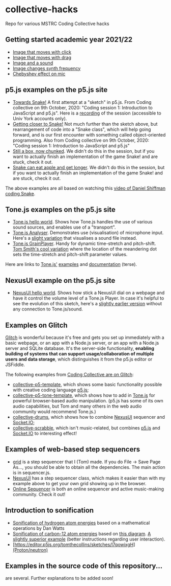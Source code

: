 # collective-hacks
Repo for various MSTRC Coding Collective hacks


## Getting started academic year 2021/22

* [Image that moves with click](https://editor.p5js.org/tomthecollins/sketches/_vkbzxTtS)
* [Image that moves with drag](https://editor.p5js.org/tomthecollins/sketches/z38ib_8qq)
* [Image and a sound](https://editor.p5js.org/tomthecollins/sketches/D8t8f99uf)
* [Image changes synth frequency](https://editor.p5js.org/tomthecollins/sketches/otOSgNhIH)
* [Chebyshev effect on mic](https://editor.p5js.org/tomthecollins/sketches/0L7JkmD_k)

## p5.js examples on the p5.js site

* [Towards Snake!](https://editor.p5js.org/tomthecollins/sketches/DOBzEdnCr) A first attempt at a "sketch" in p5.js. From Coding collective on 9th October, 2020: "Coding session 1: Introduction to JavaScript and p5.js". Here is a [recording](https://drive.google.com/file/d/1oPF4C98j8-oMX6EH-nPd2xRLzY0D2fdq/view?usp=sharing) of the session (accessible to Univ York accounts only).
* [Getting closer to Snake!](https://editor.p5js.org/tomthecollins/sketches/M5fM2NGci) Not much further than the sketch above, but rearrangement of code into a "Snake class", which will help going forward, and is our first encounter with something called object-oriented programming. Also from Coding collective on 9th October, 2020: "Coding session 1: Introduction to JavaScript and p5.js"
* [Still a box, now chunked](https://editor.p5js.org/tomthecollins/sketches/9IXODrgER). We didn't do this in the session, but if you want to actually finish an implementation of the game Snake! and are stuck, check it out.
* [Snake can eat apple and get longer](https://editor.p5js.org/tomthecollins/sketches/RRCmVgPgl). We didn't do this in the session, but if you want to actually finish an implementation of the game Snake! and are stuck, check it out.

The above examples are all based on watching this [video of Daniel Shiffman coding Snake](https://www.youtube.com/watch?v=AaGK-fj-BAM).

## Tone.js examples on the p5.js site

* [Tone.js hello world](https://editor.p5js.org/tomthecollins/sketches/bjjA5a8Cn). Shows how Tone.js handles the use of various sound sources, and enables use of a "transport".
* [Tone.js Analyser](https://editor.p5js.org/tomthecollins/sketches/Gk7kFdV9o). Demonstrates use (visualisation) of microphone input. Here's a [slight variation](https://editor.p5js.org/tomthecollins/sketches/ghLYQ_mf7) that visualises a sound file instead.
* [Tone.js GrainPlayer](https://editor.p5js.org/tomthecollins/sketches/f7ChBUfFI). Handy for dynamic time-stretch and pitch-shift. [Tom Smith's cool variation](https://editor.p5js.org/tomthecollins/sketches/dPSP7vK3T) where the location of the meandering dot sets the time-stretch and pitch-shift parameter values.

Here are links to [Tone.js'](https://tonejs.github.io/) [examples](https://tonejs.github.io/examples/) and [documentation](https://tonejs.github.io/docs/) (terse).

## NexusUI example on the p5.js site

* [NexusUI hello world](https://editor.p5js.org/tomthecollins/sketches/ZTAW0wWWx). Shows how stick a NexusUI dial on a webpage and have it control the volume level of a Tone.js Player. In case it's helpful to see the evolution of this sketch, here's a [slightly earlier version](https://editor.p5js.org/tomthecollins/sketches/gBgu7SCpn) without any connection to Tone.js/sound.

## Examples on Glitch
[Glitch](https://glitch.com/) is wonderful because it's free and gets you set up immediately with a basic webpage, or an app with a Node.js server, or an app with a Node.js server and SQLite database. It's the server-side functionality, **enabling building of systems that can support usage/collaboration of multiple users and data storage**, which distinguishes it from the p5.js editor or JSFiddle.

The following examples from [Coding Collective are on Glitch](https://glitch.com/@tomthecollins/coding-collective):

* [collective-p5-template](https://glitch.com/~collective-p5-template), which shows some basic functionality possible with creative coding language [p5.js](https://p5js.org/reference/);
* [collective-p5-tone-template](https://glitch.com/~collective-p5-tone-template), which shows how to add in [Tone.js](https://tonejs.github.io/) for powerful browser-based audio manipulation. (p5.js has some of its own audio capabilities, but Tom and many others in the web audio community would recommend Tone.js.)
* [collective-drums](https://glitch.com/~collective-drums), which shows how to combine [NexusUI](https://nexus-js.github.io/ui/) sequencer and [Socket.IO](https://socket.io/);
* [collective-scrabble](https://glitch.com/~collective-scrabble), which isn't music-related, but combines [p5.js](https://p5js.org) and [Socket.IO](https://socket.io/) to interesting effect!

## Examples of web-based step sequencers

* [grid](https://tomcollinsresearch.net/mc/ex/grid/) is a step sequencer that I (Tom) made. If you do File -> Save Page As..., you should be able to obtain all the dependencies. The main action is in sequencer.js.
* [NexusUI](https://nexus-js.github.io/ui/) has a step sequencer class, which makes it easier than with my example above to get your own grid showing up in the browser.
* [Online Sequencer](https://onlinesequencer.net/) is both an online sequencer and active music-making community. Check it out!

## Introduction to sonification

* [Sonification of hydrogen atom energies](https://editor.p5js.org/tomthecollins/sketches/LJG_ObSaI) based on a mathematical operations by Dan Watts
* [Sonification of carbon-12 atom energies](https://editor.p5js.org/tomthecollins/sketches/0WW2GRskP) based on [this diagram](https://nucldata.tunl.duke.edu/nucldata/figures/12figs/12_03_2017.png). [A slightly superior example](https://editor.p5js.org/tomthecollins/sketches/sU1_GfJ-0) (better instructions regarding user interaction).
* [https://editor.p5js.org/tomthecollins/sketches/l7qowixgH](Proton/neutron)

## Examples in the source code of this repository...
are several. Further explanations to be added soon!

